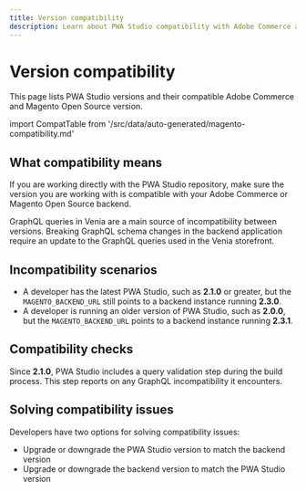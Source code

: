 ```yaml
---
title: Version compatibility
description: Learn about PWA Studio compatibility with Adobe Commerce and Magento Open Source releases.
---
```


# Version compatibility

This page lists PWA Studio versions and their compatible Adobe Commerce and Magento Open Source version.

<!--
This table is generated automatically from the source code.
-->

import CompatTable from '/src/data/auto-generated/magento-compatibility.md'

<CompatTable />

## What compatibility means

If you are working directly with the PWA Studio repository, make sure the version you are working with is compatible with your Adobe Commerce or Magento Open Source backend.

GraphQL queries in Venia are a main source of incompatibility between versions.
Breaking GraphQL schema changes in the backend application require an update to the GraphQL queries used in the Venia storefront.

## Incompatibility scenarios

- A developer has the latest PWA Studio, such as **2.1.0** or greater, but the `MAGENTO_BACKEND_URL` still points to a backend instance running **2.3.0**.
- A developer is running an older version of PWA Studio, such as **2.0.0**, but the `MAGENTO_BACKEND_URL` points to a backend instance running **2.3.1**.

## Compatibility checks

Since **2.1.0**, PWA Studio includes a query validation step during the build process.
This step reports on any GraphQL incompatibility it encounters.

## Solving compatibility issues

Developers have two options for solving compatibility issues:

- Upgrade or downgrade the PWA Studio version to match the backend version
- Upgrade or downgrade the backend version to match the PWA Studio version
